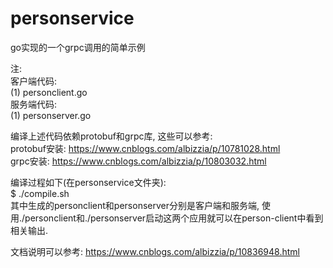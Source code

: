 # personservice
go实现的一个grpc调用的简单示例  
  
注:  
客户端代码:  
(1) personclient.go  
服务端代码:  
(1) personserver.go  
  
编译上述代码依赖protobuf和grpc库, 这些可以参考:  
protobuf安装: https://www.cnblogs.com/albizzia/p/10781028.html  
grpc安装: https://www.cnblogs.com/albizzia/p/10803032.html  
  
编译过程如下(在personservice文件夹):  
$ ./compile.sh  
其中生成的personclient和personserver分别是客户端和服务端, 使用./personclient和./personserver启动这两个应用就可以在person-client中看到相关输出.  
  
文档说明可以参考: https://www.cnblogs.com/albizzia/p/10836948.html  
